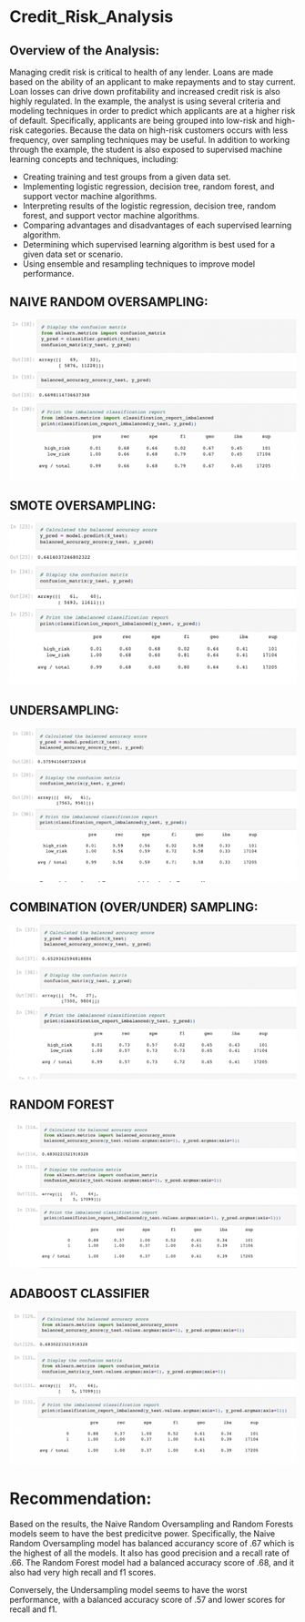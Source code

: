 # Credit_Risk_Analysis

## Overview of the Analysis:

Managing credit risk is critical to health of any lender. Loans are made based on the ability of an applicant to make repayments and to stay current. Loan losses can drive down profitability and increased credit risk is also highly regulated. 
In the example, the analyst is using several criteria and modeling techniques in order to predict which applicants are at a higher risk of default. Specifically, applicants are being grouped into low-risk and high-risk categories. Because the data on high-risk customers occurs with less frequency, over sampling techniques may be useful. 
In addition to working through the example, the student is also exposed to supervised machine learning concepts and techniques, including:
-	Creating training and test groups from a given data set.
-	Implementing logistic regression, decision tree, random forest, and support vector machine algorithms.
-	Interpreting results of the logistic regression, decision tree, random forest, and support vector machine algorithms.
-	Comparing advantages and disadvantages of each supervised learning algorithm.
-	Determining which supervised learning algorithm is best used for a given data set or scenario.
-	Using ensemble and resampling techniques to improve model performance.

## NAIVE RANDOM OVERSAMPLING:
![](https://github.com/vjtrom/Credit_Risk_Analysis/blob/main/images/Naive.png)

## SMOTE OVERSAMPLING:
![](https://github.com/vjtrom/Credit_Risk_Analysis/blob/main/images/SMOTE.png)

## UNDERSAMPLING:
![](https://github.com/vjtrom/Credit_Risk_Analysis/blob/main/images/Undersampling.png)

## COMBINATION (OVER/UNDER) SAMPLING:
![](https://github.com/vjtrom/Credit_Risk_Analysis/blob/main/images/Combination.png)

## RANDOM FOREST
![](https://github.com/vjtrom/Credit_Risk_Analysis/blob/main/images/Random%20Forest.png)

## ADABOOST CLASSIFIER
![](https://github.com/vjtrom/Credit_Risk_Analysis/blob/main/images/AdaptBoost.png)

# Recommendation:

Based on the results, the Naive Random Oversampling and Random Forests models seem to have the best predicitve power. Specifically, the Naive Random Oversampling model has balanced accurancy score of .67 which is the highest of all the models. It also has good precision and a recall rate of .66. The Random Forest model had a balanced accuracy score of .68, and it also had very high recall and f1 scores. 

Conversely, the Undersampling model seems to have the worst performance, with a balanced accuracy score of .57 and lower scores for recall and f1. 
